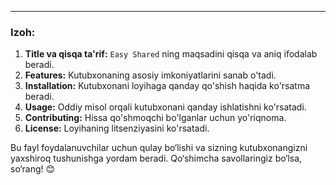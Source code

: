 ---

### Izoh:
1. **Title va qisqa ta'rif:** `Easy Shared` ning maqsadini qisqa va aniq ifodalab beradi.
2. **Features:** Kutubxonaning asosiy imkoniyatlarini sanab o'tadi.
3. **Installation:** Kutubxonani loyihaga qanday qo'shish haqida ko'rsatma beradi.
4. **Usage:** Oddiy misol orqali kutubxonani qanday ishlatishni ko'rsatadi.
5. **Contributing:** Hissa qo'shmoqchi bo'lganlar uchun yo'riqnoma.
6. **License:** Loyihaning litsenziyasini ko'rsatadi.

Bu fayl foydalanuvchilar uchun qulay bo‘lishi va sizning kutubxonangizni yaxshiroq tushunishga yordam beradi. Qo‘shimcha savollaringiz bo‘lsa, so‘rang! 😊